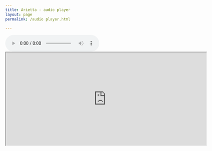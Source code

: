 ```yaml
---
title: Arietta - audio player
layout: page
permalink: /audio player.html

---
```





<html>
<body>

<audio controls>
  <source src="https://raw.githubusercontent.com/Stuartbriner/portland/gh-pages/audio/G1A1_Arietta_P.ogg" type="audio/ogg">
  <source src="horse.mp3" type="audio/mpeg">
Your browser does not support the audio element.
</audio>

<iframe width="640" height="298" src="http://www.noteflight.com/embed/e912ec96fd41be24d70b799fdb2b3182ee98b236?scale=1"></iframe>


</body>
</html>



